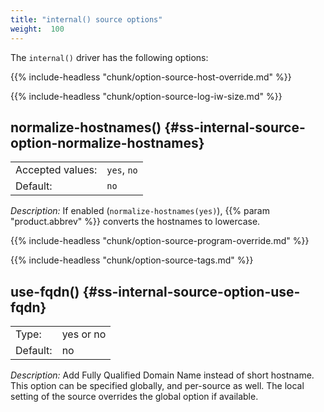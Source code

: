 ```yaml
---
title: "internal() source options"
weight:  100
---
```

<!-- DISCLAIMER: This file is based on the syslog-ng Open Source Edition documentation https://github.com/balabit/syslog-ng-ose-guides/commit/2f4a52ee61d1ea9ad27cb4f3168b95408fddfdf2 and is used under the terms of The syslog-ng Open Source Edition Documentation License. The file has been modified by Axoflow. -->

The `internal()` driver has the following options:

{{% include-headless "chunk/option-source-host-override.md" %}}

{{% include-headless "chunk/option-source-log-iw-size.md" %}}


## normalize-hostnames() {#ss-internal-source-option-normalize-hostnames}

|                  |                  |
| ---------------- | ---------------- |
| Accepted values: | `yes`, `no` |
| Default:         | `no`           |

*Description:* If enabled (`normalize-hostnames(yes)`), {{% param "product.abbrev" %}} converts the hostnames to lowercase.


{{% include-headless "chunk/option-source-program-override.md" %}}

{{% include-headless "chunk/option-source-tags.md" %}}


## use-fqdn() {#ss-internal-source-option-use-fqdn}

|          |           |
| -------- | --------- |
| Type:    | yes or no |
| Default: | no        |

*Description:* Add Fully Qualified Domain Name instead of short hostname. This option can be specified globally, and per-source as well. The local setting of the source overrides the global option if available.

